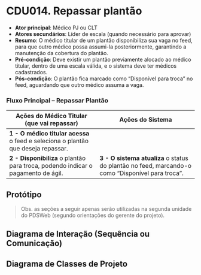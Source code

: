# CDU014. Repassar plantão

* **Ator principal**: Médico PJ ou CLT
* **Atores secundários**: Líder de escala (quando necessário para aprovar)
* **Resumo**: O médico titular de um plantão disponibiliza sua vaga no feed, para que outro médico possa assumi-la posteriormente, garantindo a manutenção da cobertura do plantão.
* **Pré-condição**: Deve existir um plantão previamente alocado ao médico titular, dentro de uma escala válida, e o sistema deve ter médicos cadastrados.
* **Pós-condição**: O plantão fica marcado como “Disponível para troca” no feed, aguardando que outro médico assuma a vaga.


### Fluxo Principal – Repassar Plantão

| Ações do Médico Titular (que vai repassar)                                        | Ações do Sistema |
|-----------------------------------------------------------------------------------|------------------|
| **1 - O médico titular acessa** o feed e seleciona o plantão que deseja repassar. | |
| **2 - Disponibiliza** o plantão para troca, podendo indicar o pagamento de ágil.  | **3 - O sistema atualiza** o status do plantão no feed, marcando-o como “Disponível para troca”. |




## Protótipo


> Obs. as seções a seguir apenas serão utilizadas na segunda unidade do PDSWeb (segundo orientações do gerente do projeto).

## Diagrama de Interação (Sequência ou Comunicação)



## Diagrama de Classes de Projeto

